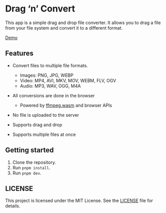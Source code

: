 # Drag ‘n’ Convert

This app is a simple drag and drop file converter. It allows you to drag a file from your file system and convert it to a different format.

[Demo](https://dragnconvert.j0h.dev/)

## Features

- Convert files to multiple file formats.
  - Images: PNG, JPG, WEBP
  - Video: MP4, AVI, MKV, MOV, WEBM, FLV, OGV
  - Audio: MP3, WAV, OGG, M4A

- All conversions are done in the browser
  - Powered by [ffmpeg.wasm](https://github.com/ffmpegwasm/ffmpeg.wasm) and browser APIs
- No file is uploaded to the server
- Supports drag and drop
- Supports multiple files at once

## Getting started

1. Clone the repository.
2. Run `pnpm install`.
3. Run `pnpm dev`.

## LICENSE

This project is licensed under the MIT License. See the [LICENSE](LICENSE) file for details.
